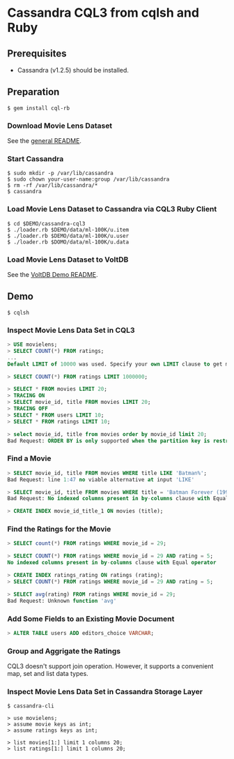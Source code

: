 # Cassandra CQL3 from cqlsh and Ruby

## Prerequisites

- Cassandra (v1.2.5) should be installed.


## Preparation

```console
$ gem install cql-rb
```


### Download Movie Lens Dataset

See the [general README](../README.md).


### Start Cassandra

```console
$ sudo mkdir -p /var/lib/cassandra
$ sudo chown your-user-name:group /var/lib/cassandra
$ rm -rf /var/lib/cassandra/*
$ cassandra
```


### Load Movie Lens Dataset to Cassandra via CQL3 Ruby Client

```console
$ cd $DEMO/cassandra-cql3
$ ./loader.rb $DEMO/data/ml-100K/u.item
$ ./loader.rb $DEMO/data/ml-100K/u.user
$ ./loader.rb $DOMO/data/ml-100K/u.data
```


### Load Movie Lens Dataset to VoltDB

See the [VoltDB Demo README](../voltdb/README.md).


## Demo

```console
$ cqlsh
```


### Inspect Movie Lens Data Set in CQL3

```sql
> USE movielens;
> SELECT COUNT(*) FROM ratings;
...
Default LIMIT of 10000 was used. Specify your own LIMIT clause to get more results.

> SELECT COUNT(*) FROM ratings LIMIT 1000000;
```

```sql
> SELECT * FROM movies LIMIT 20;
> TRACING ON
> SELECT movie_id, title FROM movies LIMIT 20;
> TRACING OFF
> SELECT * FROM users LIMIT 10;
> SELECT * FROM ratings LIMIT 10;
```

```sql
> select movie_id, title from movies order by movie_id limit 20;
Bad Request: ORDER BY is only supported when the partition key is restricted by an EQ or an IN.
```

### Find a Movie

```sql
> SELECT movie_id, title FROM movies WHERE title LIKE 'Batman%';
Bad Request: line 1:47 no viable alternative at input 'LIKE'

> SELECT movie_id, title FROM movies WHERE title = 'Batman Forever (1995)';
Bad Request: No indexed columns present in by-columns clause with Equal operator

> CREATE INDEX movie_id_title_1 ON movies (title);
```

### Find the Ratings for the Movie

```sql
> SELECT count(*) FROM ratings WHERE movie_id = 29;

> SELECT COUNT(*) FROM ratings WHERE movie_id = 29 AND rating = 5;
No indexed columns present in by-columns clause with Equal operator

> CREATE INDEX ratings_rating ON ratings (rating);
> SELECT COUNT(*) FROM ratings WHERE movie_id = 29 AND rating = 5;

> SELECT avg(rating) FROM ratings WHERE movie_id = 29;
Bad Request: Unknown function 'avg'
```

### Add Some Fields to an Existing Movie Document

```sql
> ALTER TABLE users ADD editors_choice VARCHAR;
```

### Group and Aggrigate the Ratings

CQL3 doesn't support join operation. However, it supports a convenient
map, set and list data types.


### Inspect Movie Lens Data Set in Cassandra Storage Layer

```console
$ cassandra-cli
```

```console
> use movielens;
> assume movie keys as int;
> assume ratings keys as int;
```

```console
> list movies[1:] limit 1 columns 20;
> list ratings[1:] limit 1 columns 20;
```
